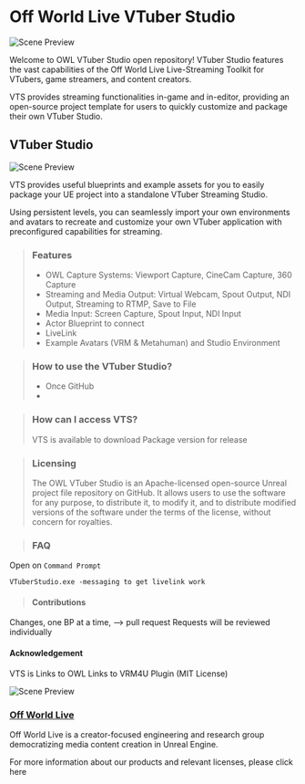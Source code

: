 # Off World Live VTuber Studio

![Scene Preview](./ReadMe/VTS.gif)

Welcome to OWL VTuber Studio open repository! 
VTuber Studio features the vast capabilities of the Off World Live Live-Streaming Toolkit for VTubers, game streamers, and content creators. 

VTS provides streaming functionalities in-game and in-editor, providing an open-source project template for users to quickly customize and package their own VTuber Studio. 


## VTuber Studio 
![Scene Preview](./ReadMe/Scene.png)

  VTS provides useful blueprints and example assets for you to easily package your UE project into a standalone VTuber Streaming Studio. 
  
  Using persistent levels, you can seamlessly import your own environments and avatars to recreate and customize your own VTuber application with preconfigured capabilities for streaming. 

> ### Features
  > - OWL Capture Systems: Viewport Capture, CineCam Capture, 360 Capture 
  > - Streaming and Media Output: Virtual Webcam, Spout Output, NDI Output, Streaming to RTMP, Save to File
  > - Media Input: Screen Capture, Spout Input, NDI Input
  > - Actor Blueprint to connect 
  > - LiveLink 
  > - Example Avatars (VRM & Metahuman) and Studio Environment


> ### How to use the VTuber Studio?
> - Once GitHub 
> - 


> ### How can I access VTS? 
> VTS is available to download 
Package version for release 


> ### Licensing
> The OWL VTuber Studio is an Apache-licensed open-source Unreal project file repository on GitHub.
>  It allows users to use the software for any purpose, to distribute it, to modify it, and to distribute modified versions of the software under the terms of the license, without concern for royalties.

> ### FAQ
Open on `Command Prompt` 
```
VTuberStudio.exe -messaging to get livelink work 
```
> #### Contributions
Changes, one BP at a time, --> pull request 
Requests will be reviewed individually 


#### Acknowledgement
VTS is 
Links to OWL
Links to VRM4U Plugin (MIT License)


![Scene Preview](./ReadMe/OWLLogo.png)
### [Off World Live](https://offworld.live/)

Off World Live is a creator-focused engineering and research group democratizing media content creation in Unreal Engine. 

For more information about our products and relevant licenses, please click here 

